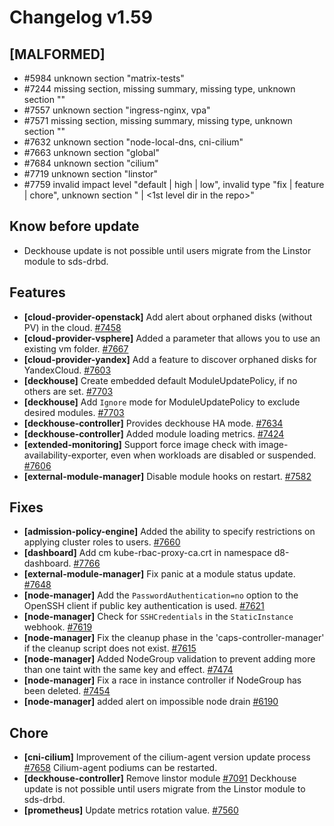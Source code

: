 # Changelog v1.59

## [MALFORMED]


 - #5984 unknown section "matrix-tests"
 - #7244 missing section, missing summary, missing type, unknown section ""
 - #7557 unknown section "ingress-nginx, vpa"
 - #7571 missing section, missing summary, missing type, unknown section ""
 - #7632 unknown section "node-local-dns, cni-cilium"
 - #7663 unknown section "global"
 - #7684 unknown section "cilium"
 - #7719 unknown section "linstor"
 - #7759 invalid impact level "default | high | low", invalid type "fix | feature | chore", unknown section "<kebab-case of a module name> | <1st level dir in the repo>"

## Know before update


 - Deckhouse update is not possible until users migrate from the Linstor module to sds-drbd.

## Features


 - **[cloud-provider-openstack]** Add alert about orphaned disks (without PV) in the cloud. [#7458](https://github.com/deckhouse/deckhouse/pull/7458)
 - **[cloud-provider-vsphere]** Added a parameter that allows you to use an existing vm folder. [#7667](https://github.com/deckhouse/deckhouse/pull/7667)
 - **[cloud-provider-yandex]** Add a feature to discover orphaned disks for YandexCloud. [#7603](https://github.com/deckhouse/deckhouse/pull/7603)
 - **[deckhouse]** Create embedded default ModuleUpdatePolicy, if no others are set. [#7703](https://github.com/deckhouse/deckhouse/pull/7703)
 - **[deckhouse]** Add `Ignore` mode for ModuleUpdatePolicy to exclude desired modules. [#7703](https://github.com/deckhouse/deckhouse/pull/7703)
 - **[deckhouse-controller]** Provides deckhouse HA mode. [#7634](https://github.com/deckhouse/deckhouse/pull/7634)
 - **[deckhouse-controller]** Added module loading metrics. [#7424](https://github.com/deckhouse/deckhouse/pull/7424)
 - **[extended-monitoring]** Support force image check with image-availability-exporter, even when workloads are disabled or suspended. [#7606](https://github.com/deckhouse/deckhouse/pull/7606)
 - **[external-module-manager]** Disable module hooks on restart. [#7582](https://github.com/deckhouse/deckhouse/pull/7582)

## Fixes


 - **[admission-policy-engine]** Added the ability to specify restrictions on applying cluster roles to users. [#7660](https://github.com/deckhouse/deckhouse/pull/7660)
 - **[dashboard]** Add cm kube-rbac-proxy-ca.crt in namespace d8-dashboard. [#7766](https://github.com/deckhouse/deckhouse/pull/7766)
 - **[external-module-manager]** Fix panic at a module status update. [#7648](https://github.com/deckhouse/deckhouse/pull/7648)
 - **[node-manager]** Add the `PasswordAuthentication=no` option to the OpenSSH client if public key authentication is used. [#7621](https://github.com/deckhouse/deckhouse/pull/7621)
 - **[node-manager]** Check for `SSHCredentials` in the `StaticInstance` webhook. [#7619](https://github.com/deckhouse/deckhouse/pull/7619)
 - **[node-manager]** Fix the cleanup phase in the 'caps-controller-manager' if the cleanup script does not exist. [#7615](https://github.com/deckhouse/deckhouse/pull/7615)
 - **[node-manager]** Added NodeGroup validation to prevent adding more than one taint with the same key and effect. [#7474](https://github.com/deckhouse/deckhouse/pull/7474)
 - **[node-manager]** Fix a race in instance controller if NodeGroup has been deleted. [#7454](https://github.com/deckhouse/deckhouse/pull/7454)
 - **[node-manager]** added alert on impossible node drain [#6190](https://github.com/deckhouse/deckhouse/pull/6190)

## Chore


 - **[cni-cilium]** Improvement of the cilium-agent version update process [#7658](https://github.com/deckhouse/deckhouse/pull/7658)
    Cilium-agent podiums can be restarted.
 - **[deckhouse-controller]** Remove linstor module [#7091](https://github.com/deckhouse/deckhouse/pull/7091)
    Deckhouse update is not possible until users migrate from the Linstor module to sds-drbd.
 - **[prometheus]** Update metrics rotation value. [#7560](https://github.com/deckhouse/deckhouse/pull/7560)

